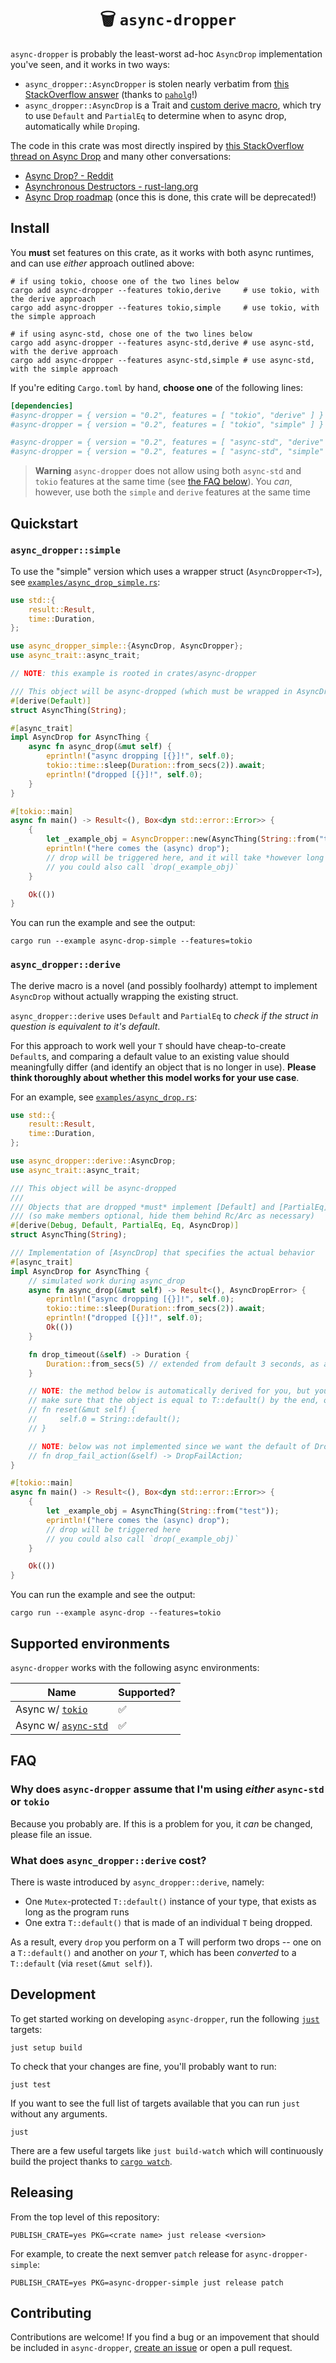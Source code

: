 <h1 align="center">🗑  <code>async-dropper</code></h1>

`async-dropper` is probably the least-worst ad-hoc `AsyncDrop` implementation you've seen, and it works in two ways:

- `async_dropper::AsyncDropper` is stolen nearly verbatim from [this StackOverflow answer](https://stackoverflow.com/a/75584109) (thanks to [`paholg`](https://stackoverflow.com/users/2977291/paholg)!)
- `async_dropper::AsyncDrop` is a Trait and [custom derive macro][rust-derive-macro], which try to use `Default` and `PartialEq` to determine when to async drop, automatically while `Drop`ing.

The code in this crate was most directly inspired by [this StackOverflow thread on Async Drop](https://stackoverflow.com/questions/71541765/rust-async-drop) and many other conversations:

- [Async Drop? - Reddit](https://www.reddit.com/r/rust/comments/vckd9h/async_drop/)
- [Asynchronous Destructors - rust-lang.org](https://internals.rust-lang.org/t/asynchronous-destructors/11127)
- [Async Drop roadmap](https://rust-lang.github.io/async-fundamentals-initiative/roadmap/async_drop.html) (once this is done, this crate will be deprecated!)

[rust-derive-macro]: https://doc.rust-lang.org/reference/procedural-macros.html#derive-macros

## Install

You **must** set features on this crate, as it works with both async runtimes, and can use *either* approach outlined above:

```console
# if using tokio, choose one of the two lines below
cargo add async-dropper --features tokio,derive     # use tokio, with the derive approach
cargo add async-dropper --features tokio,simple     # use tokio, with the simple approach

# if using async-std, chose one of the two lines below
cargo add async-dropper --features async-std,derive # use async-std, with the derive approach
cargo add async-dropper --features async-std,simple # use async-std, with the simple approach
```

If you're editing `Cargo.toml` by hand, **choose one** of the following lines:

```toml
[dependencies]
#async-dropper = { version = "0.2", features = [ "tokio", "derive" ] }
#async-dropper = { version = "0.2", features = [ "tokio", "simple" ] }

#async-dropper = { version = "0.2", features = [ "async-std", "derive" ] }
#async-dropper = { version = "0.2", features = [ "async-std", "simple" ] }
```

> **Warning**
> `async-dropper` does not allow using both `async-std` and `tokio` features at the same time (see [the FAQ below](#FAQ)).
> You *can*, however, use both the `simple` and `derive` features at the same time

## Quickstart

### `async_dropper::simple`

To use the "simple" version which uses a wrapper struct (`AsyncDropper<T>`), see [`examples/async_drop_simple.rs`](./examples/async_drop_simple.rs):

```rust
use std::{
    result::Result,
    time::Duration,
};

use async_dropper_simple::{AsyncDrop, AsyncDropper};
use async_trait::async_trait;

// NOTE: this example is rooted in crates/async-dropper

/// This object will be async-dropped (which must be wrapped in AsyncDropper)
#[derive(Default)]
struct AsyncThing(String);

#[async_trait]
impl AsyncDrop for AsyncThing {
    async fn async_drop(&mut self) {
        eprintln!("async dropping [{}]!", self.0);
        tokio::time::sleep(Duration::from_secs(2)).await;
        eprintln!("dropped [{}]!", self.0);
    }
}

#[tokio::main]
async fn main() -> Result<(), Box<dyn std::error::Error>> {
    {
        let _example_obj = AsyncDropper::new(AsyncThing(String::from("test")));
        eprintln!("here comes the (async) drop");
        // drop will be triggered here, and it will take *however long it takes*
        // you could also call `drop(_example_obj)`
    }

    Ok(())
}

```

You can run the example and see the output:

```console
cargo run --example async-drop-simple --features=tokio
```

### `async_dropper::derive`

The derive macro is a novel (and possibly foolhardy) attempt to implement `AsyncDrop` without actually wrapping the existing struct.

`async_dropper::derive` uses `Default` and `PartialEq` to *check if the struct in question is equivalent to it's default*.

For this approach to work well your `T` should have cheap-to-create `Default`s, and comparing a default value to an existing value should meaningfully differ (and identify an object that is no longer in use). **Please think thoroughly about whether this model works for your use case**.

For an example, see [`examples/async_drop.rs`](./examples/async_drop.rs):

```rust
use std::{
    result::Result,
    time::Duration,
};

use async_dropper::derive::AsyncDrop;
use async_trait::async_trait;

/// This object will be async-dropped
///
/// Objects that are dropped *must* implement [Default] and [PartialEq]
/// (so make members optional, hide them behind Rc/Arc as necessary)
#[derive(Debug, Default, PartialEq, Eq, AsyncDrop)]
struct AsyncThing(String);

/// Implementation of [AsyncDrop] that specifies the actual behavior
#[async_trait]
impl AsyncDrop for AsyncThing {
    // simulated work during async_drop
    async fn async_drop(&mut self) -> Result<(), AsyncDropError> {
        eprintln!("async dropping [{}]!", self.0);
        tokio::time::sleep(Duration::from_secs(2)).await;
        eprintln!("dropped [{}]!", self.0);
        Ok(())
    }

    fn drop_timeout(&self) -> Duration {
        Duration::from_secs(5) // extended from default 3 seconds, as an example
    }

    // NOTE: the method below is automatically derived for you, but you can override it
    // make sure that the object is equal to T::default() by the end, otherwise it will panic!
    // fn reset(&mut self) {
    //     self.0 = String::default();
    // }

    // NOTE: below was not implemented since we want the default of DropFailAction::Continue
    // fn drop_fail_action(&self) -> DropFailAction;
}

#[tokio::main]
async fn main() -> Result<(), Box<dyn std::error::Error>> {
    {
        let _example_obj = AsyncThing(String::from("test"));
        eprintln!("here comes the (async) drop");
        // drop will be triggered here
        // you could also call `drop(_example_obj)`
    }

    Ok(())
}
```

You can run the example and see the output:

```console
cargo run --example async-drop --features=tokio
```

## Supported environments

`async-dropper` works with the following async environments:

| Name                              | Supported? |
|-----------------------------------|------------|
| Async w/ [`tokio`][tokio]         | ✅         |
| Async w/ [`async-std`][async-std] | ✅         |

[tokio]: https://crates.io/crates/tokio
[async-std]: https://crates.io/crates/async-std

## FAQ

### Why does `async-dropper` assume that I'm using *either* `async-std` or `tokio`

Because you probably are. If this is a problem for you, it *can* be changed, please file an issue.

### What does `async_dropper::derive` cost?

There is waste introduced by `async_dropper::derive`, namely:

- One `Mutex`-protected `T::default()` instance of your type, that exists as long as the program runs
- One extra `T::default()` that is made of an individual `T` being dropped.

As a result, every `drop` you perform on a T will perform two drops -- one on a `T::default()` and another on *your* `T`, which has been *converted* to a `T::default` (via `reset(&mut self)`).

## Development

To get started working on developing `async-dropper`, run the following [`just`][just] targets:

```console
just setup build
```

To check that your changes are fine, you'll probably want to run:

```console
just test
```

If you want to see the full list of targets available that you can run `just` without any arguments.

```console
just
```

There are a few useful targets like `just build-watch` which will continuously build the project thanks to [`cargo watch`][cargo-watch].

[just]: https://github.com/casey/just
[cargo-watch]: https://crates.io/crates/cargo-watch

## Releasing

From the top level of this repository:

```console
PUBLISH_CRATE=yes PKG=<crate name> just release <version>
```

For example, to create the next semver `patch` release for `async-dropper-simple`:

```console
PUBLISH_CRATE=yes PKG=async-dropper-simple just release patch
```

## Contributing

Contributions are welcome! If you find a bug or an impovement that should be included in `async-dropper`, [create an issue](https://github.com/t3hmrman/async-dropper/issues) or open a pull request.
